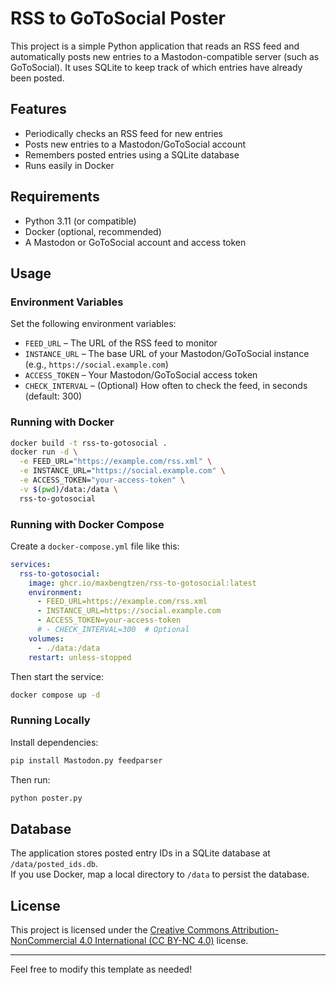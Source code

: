 # RSS to GoToSocial Poster

This project is a simple Python application that reads an RSS feed and automatically posts new entries to a Mastodon-compatible server (such as GoToSocial). It uses SQLite to keep track of which entries have already been posted.

## Features

- Periodically checks an RSS feed for new entries
- Posts new entries to a Mastodon/GoToSocial account
- Remembers posted entries using a SQLite database
- Runs easily in Docker

## Requirements

- Python 3.11 (or compatible)
- Docker (optional, recommended)
- A Mastodon or GoToSocial account and access token

## Usage

### Environment Variables

Set the following environment variables:

- `FEED_URL` – The URL of the RSS feed to monitor
- `INSTANCE_URL` – The base URL of your Mastodon/GoToSocial instance (e.g., `https://social.example.com`)
- `ACCESS_TOKEN` – Your Mastodon/GoToSocial access token
- `CHECK_INTERVAL` – (Optional) How often to check the feed, in seconds (default: 300)

### Running with Docker

```sh
docker build -t rss-to-gotosocial .
docker run -d \
  -e FEED_URL="https://example.com/rss.xml" \
  -e INSTANCE_URL="https://social.example.com" \
  -e ACCESS_TOKEN="your-access-token" \
  -v $(pwd)/data:/data \
  rss-to-gotosocial
```

### Running with Docker Compose

Create a `docker-compose.yml` file like this:

```yaml
services:
  rss-to-gotosocial:
    image: ghcr.io/maxbengtzen/rss-to-gotosocial:latest
    environment:
      - FEED_URL=https://example.com/rss.xml
      - INSTANCE_URL=https://social.example.com
      - ACCESS_TOKEN=your-access-token
      # - CHECK_INTERVAL=300  # Optional
    volumes:
      - ./data:/data
    restart: unless-stopped
```

Then start the service:

```sh
docker compose up -d
```

### Running Locally

Install dependencies:

```sh
pip install Mastodon.py feedparser
```

Then run:

```sh
python poster.py
```

## Database

The application stores posted entry IDs in a SQLite database at `/data/posted_ids.db`.  
If you use Docker, map a local directory to `/data` to persist the database.

## License

This project is licensed under the [Creative Commons Attribution-NonCommercial 4.0 International (CC BY-NC 4.0)](LICENSE) license.

---

Feel free to modify this template as needed!